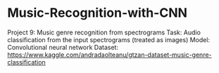 # Music-Recognition-with-CNN
Project 9: Music genre recognition from spectrograms 
Task: Audio classification from the input spectrograms (treated as images) 
Model: Convolutional neural network 
Dataset: https://www.kaggle.com/andradaolteanu/gtzan-dataset-music-genre-classification
